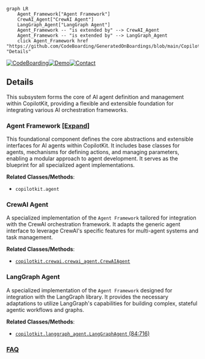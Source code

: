```mermaid
graph LR
    Agent_Framework["Agent Framework"]
    CrewAI_Agent["CrewAI Agent"]
    LangGraph_Agent["LangGraph Agent"]
    Agent_Framework -- "is extended by" --> CrewAI_Agent
    Agent_Framework -- "is extended by" --> LangGraph_Agent
    click Agent_Framework href "https://github.com/CodeBoarding/GeneratedOnBoardings/blob/main/CopilotKit/Agent_Framework.md" "Details"
```

[![CodeBoarding](https://img.shields.io/badge/Generated%20by-CodeBoarding-9cf?style=flat-square)](https://github.com/CodeBoarding/GeneratedOnBoardings)[![Demo](https://img.shields.io/badge/Try%20our-Demo-blue?style=flat-square)](https://www.codeboarding.org/demo)[![Contact](https://img.shields.io/badge/Contact%20us%20-%20contact@codeboarding.org-lightgrey?style=flat-square)](mailto:contact@codeboarding.org)

## Details

This subsystem forms the core of AI agent definition and management within CopilotKit, providing a flexible and extensible foundation for integrating various AI orchestration frameworks.

### Agent Framework [[Expand]](./Agent_Framework.md)
This foundational component defines the core abstractions and extensible interfaces for AI agents within CopilotKit. It includes base classes for agents, mechanisms for defining actions, and managing parameters, enabling a modular approach to agent development. It serves as the blueprint for all specialized agent implementations.


**Related Classes/Methods**:

- `copilotkit.agent`


### CrewAI Agent
A specialized implementation of the `Agent Framework` tailored for integration with the CrewAI orchestration framework. It adapts the generic agent interface to leverage CrewAI's specific features for multi-agent systems and task management.


**Related Classes/Methods**:

- <a href="https://github.com/CopilotKit/CopilotKit/blob/main/sdk-python/copilotkit/crewai/crewai_agent.py" target="_blank" rel="noopener noreferrer">`copilotkit.crewai.crewai_agent.CrewAIAgent`</a>


### LangGraph Agent
A specialized implementation of the `Agent Framework` designed for integration with the LangGraph library. It provides the necessary adaptations to utilize LangGraph's capabilities for building complex, stateful agentic workflows and graphs.


**Related Classes/Methods**:

- <a href="https://github.com/CopilotKit/CopilotKit/blob/main/sdk-python/copilotkit/langgraph_agent.py#L84-L716" target="_blank" rel="noopener noreferrer">`copilotkit.langgraph_agent.LangGraphAgent` (84:716)</a>




### [FAQ](https://github.com/CodeBoarding/GeneratedOnBoardings/tree/main?tab=readme-ov-file#faq)